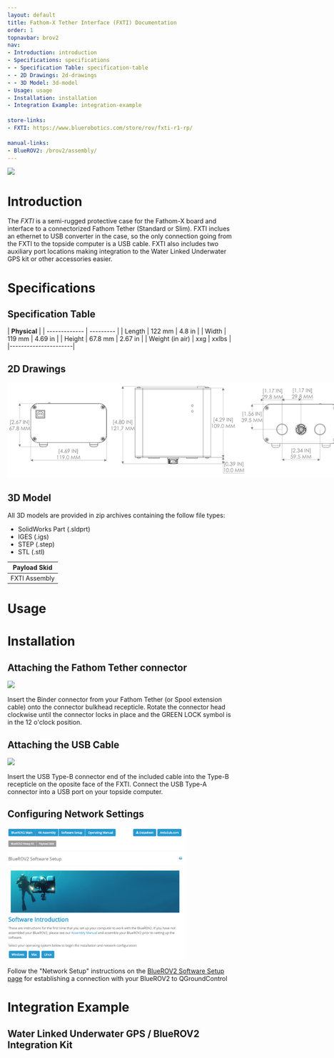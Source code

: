 ```yaml
---
layout: default
title: Fathom-X Tether Interface (FXTI) Documentation
order: 1
topnavbar: brov2
nav:
- Introduction: introduction
- Specifications: specifications
- - Specification Table: specification-table
- - 2D Drawings: 2d-drawings
- - 3D Model: 3d-model
- Usage: usage
- Installation: installation
- Integration Example: integration-example

store-links:
- FXTI: https://www.bluerobotics.com/store/rov/fxti-r1-rp/

manual-links:
- BlueROV2: /brov2/assembly/
---
```


<img src="/fxti/cad/banner-fxti.png" class="img-responsive img-center" style="max-width:800px"  />

# Introduction

The <em>FXTI</em> is a semi-rugged protective case for the Fathom-X board and interface to a connectorized Fathom Tether (Standard or Slim). FXTI inclues an ethernet to USB converter in the case, so the only connection going from the FXTI to the topside computer is a USB cable. FXTI also includes two auxiliary port locations making integration to the Water Linked Underwater GPS kit or other accessories easier.

# Specifications

## Specification Table

|  **Physical**  |
| ------------- | --------- |
| Length | 122 mm | 4.8 in |
| Width | 119 mm | 4.69 in |
| Height | 67.8 mm | 2.67 in |
| Weight (in air) | xxg | xxlbs |
|----------------------|


## 2D Drawings

<img src="/fxti/cad/FXTI.png" class="img-responsive img-center" style="max-width:800px" />

## 3D Model

All 3D models are provided in zip archives containing the follow file types:

- SolidWorks Part (.sldprt)
- IGES (.igs) 
- STEP (.step)
- STL (.stl)

|		**Payload Skid**																						|
| --------------------------------------------------------------------------------------------- |
| FXTI Assembly  | [FXTI-ASM-FXTI-R1.zip](cad/FXTI-ASM-FXTI-R1.zip) |

# Usage

# Installation

## Attaching the Fathom Tether connector

<img src="/fxti/cad/.png" class="img-responsive img-center" style="max-width:800px"  />

Insert the Binder connector from your Fathom Tether (or Spool extension cable) onto the connector bulkhead recepticle. Rotate the connector head clockwise until the connector locks in place and the GREEN LOCK symbol is in the 12 o'clock position.

## Attaching the USB Cable

<img src="/fxti/cad/.png" class="img-responsive img-center" style="max-width:800px"  />

Insert the USB Type-B connector end of the included cable into the Type-B recepticle on the oposite face of the FXTI. Connect the USB Type-A connector into a USB port on your topside computer. 

## Configuring Network Settings

<img src="/fxti/cad/Software-setup-page.png" class="img-responsive img-center" style="max-width:400px"  />

Follow the "Network Setup" instructions on the [BlueROV2 Software Setup page](http://docs.bluerobotics.com/brov2/software-setup/) for establishing a connection with your BlueROV2 to QGroundControl

# Integration Example

## Water Linked Underwater GPS / BlueROV2 Integration Kit

